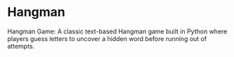 # Hangman
Hangman Game: A classic text-based Hangman game built in Python where players guess letters to uncover a hidden word before running out of attempts.
